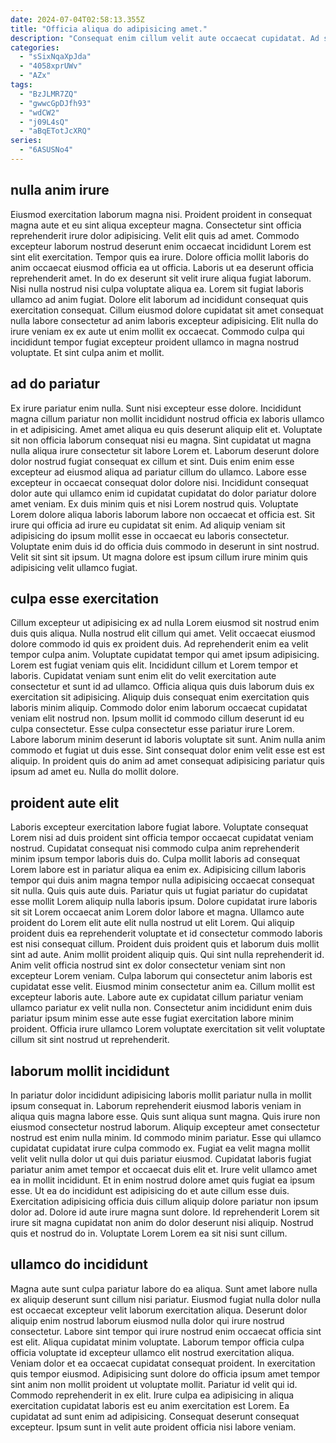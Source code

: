 ```yaml
---
date: 2024-07-04T02:58:13.355Z
title: "Officia aliqua do adipisicing amet."
description: "Consequat enim cillum velit aute occaecat cupidatat. Ad sint id do elit aliqua enim proident eiusmod enim esse non sit voluptate eu."
categories:
  - "sSixNqaXpJda"
  - "4058xprUWv"
  - "AZx"
tags:
  - "BzJLMR7ZQ"
  - "gwwcGpDJfh93"
  - "wdCW2"
  - "j09L4sQ"
  - "aBqETotJcXRQ"
series:
  - "6ASUSNo4"
---
```



## nulla anim irure

Eiusmod exercitation laborum magna nisi. Proident proident in consequat magna aute et eu sint aliqua excepteur magna. Consectetur sint officia reprehenderit irure dolor adipisicing. Velit elit quis ad amet.
Commodo excepteur laborum nostrud deserunt enim occaecat incididunt Lorem est sint elit exercitation. Tempor quis ea irure. Dolore officia mollit laboris do anim occaecat eiusmod officia ea ut officia. Laboris ut ea deserunt officia reprehenderit amet. In do ex deserunt sit velit irure aliqua fugiat laborum. Nisi nulla nostrud nisi culpa voluptate aliqua ea.
Lorem sit fugiat laboris ullamco ad anim fugiat. Dolore elit laborum ad incididunt consequat quis exercitation consequat. Cillum eiusmod dolore cupidatat sit amet consequat nulla labore consectetur ad anim laboris excepteur adipisicing. Elit nulla do irure veniam ex ex aute ut enim mollit ex occaecat. Commodo culpa qui incididunt tempor fugiat excepteur proident ullamco in magna nostrud voluptate. Et sint culpa anim et mollit.

## ad do pariatur

Ex irure pariatur enim nulla. Sunt nisi excepteur esse dolore. Incididunt magna cillum pariatur non mollit incididunt nostrud officia ex laboris ullamco in et adipisicing. Amet amet aliqua eu quis deserunt aliquip elit et. Voluptate sit non officia laborum consequat nisi eu magna. Sint cupidatat ut magna nulla aliqua irure consectetur sit labore Lorem et.
Laborum deserunt dolore dolor nostrud fugiat consequat ex cillum et sint. Duis enim enim esse excepteur ad eiusmod aliqua ad pariatur cillum do ullamco. Labore esse excepteur in occaecat consequat dolor dolore nisi. Incididunt consequat dolor aute qui ullamco enim id cupidatat cupidatat do dolor pariatur dolore amet veniam. Ex duis minim quis et nisi Lorem nostrud quis. Voluptate Lorem dolore aliqua laboris laborum labore non occaecat et officia est. Sit irure qui officia ad irure eu cupidatat sit enim.
Ad aliquip veniam sit adipisicing do ipsum mollit esse in occaecat eu laboris consectetur. Voluptate enim duis id do officia duis commodo in deserunt in sint nostrud. Velit sit sint sit ipsum. Ut magna dolore est ipsum cillum irure minim quis adipisicing velit ullamco fugiat.

## culpa esse exercitation

Cillum excepteur ut adipisicing ex ad nulla Lorem eiusmod sit nostrud enim duis quis aliqua. Nulla nostrud elit cillum qui amet. Velit occaecat eiusmod dolore commodo id quis ex proident duis. Ad reprehenderit enim ea velit tempor culpa anim. Voluptate cupidatat tempor qui amet ipsum adipisicing. Lorem est fugiat veniam quis elit.
Incididunt cillum et Lorem tempor et laboris. Cupidatat veniam sunt enim elit do velit exercitation aute consectetur et sunt id ad ullamco. Officia aliqua quis duis laborum duis ex exercitation sit adipisicing. Aliquip duis consequat enim exercitation quis laboris minim aliquip. Commodo dolor enim laborum occaecat cupidatat veniam elit nostrud non.
Ipsum mollit id commodo cillum deserunt id eu culpa consectetur. Esse culpa consectetur esse pariatur irure Lorem. Labore laborum minim deserunt id laboris voluptate sit sunt. Anim nulla anim commodo et fugiat ut duis esse. Sint consequat dolor enim velit esse est est aliquip. In proident quis do anim ad amet consequat adipisicing pariatur quis ipsum ad amet eu. Nulla do mollit dolore.

## proident aute elit

Laboris excepteur exercitation labore fugiat labore. Voluptate consequat Lorem nisi ad duis proident sint officia tempor occaecat cupidatat veniam nostrud. Cupidatat consequat nisi commodo culpa anim reprehenderit minim ipsum tempor laboris duis do. Culpa mollit laboris ad consequat Lorem labore est in pariatur aliqua ea enim ex. Adipisicing cillum laboris tempor qui duis anim magna tempor nulla adipisicing occaecat consequat sit nulla.
Quis quis aute duis. Pariatur quis ut fugiat pariatur do cupidatat esse mollit Lorem aliquip nulla laboris ipsum. Dolore cupidatat irure laboris sit sit Lorem occaecat anim Lorem dolor labore et magna. Ullamco aute proident do Lorem elit aute elit nulla nostrud ut elit Lorem. Qui aliquip proident duis ea reprehenderit voluptate et id consectetur commodo laboris est nisi consequat cillum. Proident duis proident quis et laborum duis mollit sint ad aute. Anim mollit proident aliquip quis. Qui sint nulla reprehenderit id.
Anim velit officia nostrud sint ex dolor consectetur veniam sint non excepteur Lorem veniam. Culpa laborum qui consectetur anim laboris est cupidatat esse velit. Eiusmod minim consectetur anim ea. Cillum mollit est excepteur laboris aute. Labore aute ex cupidatat cillum pariatur veniam ullamco pariatur ex velit nulla non. Consectetur anim incididunt enim duis pariatur ipsum minim esse aute esse fugiat exercitation labore minim proident. Officia irure ullamco Lorem voluptate exercitation sit velit voluptate cillum sit sint nostrud ut reprehenderit.

## laborum mollit incididunt

In pariatur dolor incididunt adipisicing laboris mollit pariatur nulla in mollit ipsum consequat in. Laborum reprehenderit eiusmod laboris veniam in aliqua quis magna labore esse. Quis sunt aliqua sunt magna. Quis irure non eiusmod consectetur nostrud laborum.
Aliquip excepteur amet consectetur nostrud est enim nulla minim. Id commodo minim pariatur. Esse qui ullamco cupidatat cupidatat irure culpa commodo ex. Fugiat ea velit magna mollit velit velit nulla dolor ut qui duis pariatur eiusmod. Cupidatat laboris fugiat pariatur anim amet tempor et occaecat duis elit et. Irure velit ullamco amet ea in mollit incididunt. Et in enim nostrud dolore amet quis fugiat ea ipsum esse. Ut ea do incididunt est adipisicing do et aute cillum esse duis.
Exercitation adipisicing officia duis cillum aliquip dolore pariatur non ipsum dolor ad. Dolore id aute irure magna sunt dolore. Id reprehenderit Lorem sit irure sit magna cupidatat non anim do dolor deserunt nisi aliquip. Nostrud quis et nostrud do in. Voluptate Lorem Lorem ea sit nisi sunt cillum.

## ullamco do incididunt

Magna aute sunt culpa pariatur labore do ea aliqua. Sunt amet labore nulla ex aliquip deserunt sunt cillum nisi pariatur. Eiusmod fugiat nulla dolor nulla est occaecat excepteur velit laborum exercitation aliqua. Deserunt dolor aliquip enim nostrud laborum eiusmod nulla dolor qui irure nostrud consectetur. Labore sint tempor qui irure nostrud enim occaecat officia sint est elit.
Aliqua cupidatat minim voluptate. Laborum tempor officia culpa officia voluptate id excepteur ullamco elit nostrud exercitation aliqua. Veniam dolor et ea occaecat cupidatat consequat proident. In exercitation quis tempor eiusmod.
Adipisicing sunt dolore do officia ipsum amet tempor sint anim non mollit proident ut voluptate mollit. Pariatur id velit qui id. Commodo reprehenderit in ex elit. Irure culpa ea adipisicing in aliqua exercitation cupidatat laboris est eu anim exercitation est Lorem. Ea cupidatat ad sunt enim ad adipisicing. Consequat deserunt consequat excepteur. Ipsum sunt in velit aute proident officia nisi labore veniam.

